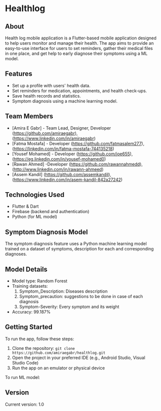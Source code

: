 # Healthlog

## About
Health log mobile application is  a Flutter-based mobile application designed to help users monitor and manage their health. The app aims to provide an easy-to-use interface for users to set reminders, gather their medical files in one place, and get help to early diagnose their symptoms using a ML model.

## Features
* Set up a profile with users' health data.
* Set reminders for medication, appointments, and health check-ups.
* Save health records and statistics.
* Symptom diagnosis using a machine learning model.

## Team Members
* [Amira E Gabr]   - Team Lead, Designer, Developer
  (https://github.com/amiraegabr),(https://www.linkedin.com/in/amiraegabr)
* [Fatma Mostafa]  - Developer
  (https://github.com/fatmasalem277),(https://linkedin.com/in/fatma-mostafa-744135218)
* [Yousef Mohamed] - Developer
  (https://github.com/joe655), (https://eg.linkedin.com/in/yousef-mohamed0) 
* [Rawan Ahmed] -Developer
  (https://github.com/rawannahmedd),(http://www.linkedin.com/in/rawann-ahmeed)
* [Assem Kandil]
  (https://github.com/assemkandil),(https://www.linkedin.com/in/asem-kandil-842a27242)

## Technologies Used
* Flutter & Dart
* Firebase (backend and authentication)
* Python (for ML model)

## Symptom Diagnosis Model
The symptom diagnosis feature uses a Python machine learning model trained on a dataset of symptoms, description for each and corresponding diagnoses. 

## Model Details
* Model type: Random Forest
* Training datasets:
  1. Symptom_Description: Diseases description 
  2. Symptom_precaution: suggestions to be done in case of each diagnosis
  3. Symptom-Severity: Every symptom and its weight
* Accuracy: 99.187%

## Getting Started
To run the app, follow these steps:
1. Clone the repository: `git clone https://github.com/amiraegabr/healthlog.git`
2. Open the project in your preferred IDE (e.g., Android Studio, Visual Studio Code)
3. Run the app on an emulator or physical device

To run ML model:


## Version
Current version: 1.0
